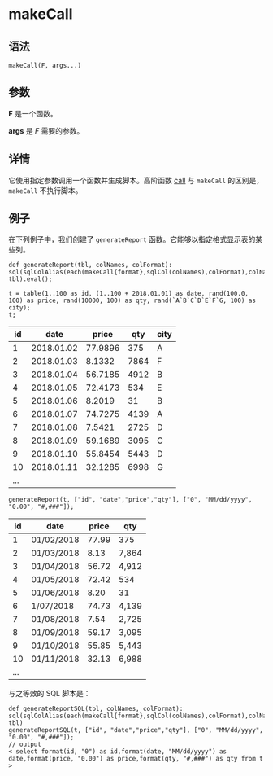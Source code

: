 # makeCall

## 语法

`makeCall(F, args...)`

## 参数

**F** 是一个函数。

**args** 是 *F* 需要的参数。

## 详情

它使用指定参数调用一个函数并生成脚本。高阶函数 [call](../ho_funcs/call.md) 与
`makeCall` 的区别是，`makeCall` 不执行脚本。

## 例子

在下列例子中，我们创建了 `generateReport`
函数。它能够以指定格式显示表的某些列。

```
def generateReport(tbl, colNames, colFormat): sql(sqlColAlias(each(makeCall{format},sqlCol(colNames),colFormat),colNames), tbl).eval();

t = table(1..100 as id, (1..100 + 2018.01.01) as date, rand(100.0, 100) as price, rand(10000, 100) as qty, rand(`A`B`C`D`E`F`G, 100) as city);
t;
```

| id | date | price | qty | city |
| --- | --- | --- | --- | --- |
| 1 | 2018.01.02 | 77.9896 | 375 | A |
| 2 | 2018.01.03 | 8.1332 | 7864 | F |
| 3 | 2018.01.04 | 56.7185 | 4912 | B |
| 4 | 2018.01.05 | 72.4173 | 534 | E |
| 5 | 2018.01.06 | 8.2019 | 31 | B |
| 6 | 2018.01.07 | 74.7275 | 4139 | A |
| 7 | 2018.01.08 | 7.5421 | 2725 | D |
| 8 | 2018.01.09 | 59.1689 | 3095 | C |
| 9 | 2018.01.10 | 55.8454 | 5443 | D |
| 10 | 2018.01.11 | 32.1285 | 6998 | G |
| ... |  |  |  |  |

```
generateReport(t, ["id", "date","price","qty"], ["0", "MM/dd/yyyy", "0.00", "#,###"]);
```

| id | date | price | qty |
| --- | --- | --- | --- |
| 1 | 01/02/2018 | 77.99 | 375 |
| 2 | 01/03/2018 | 8.13 | 7,864 |
| 3 | 01/04/2018 | 56.72 | 4,912 |
| 4 | 01/05/2018 | 72.42 | 534 |
| 5 | 01/06/2018 | 8.20 | 31 |
| 6 | 1/07/2018 | 74.73 | 4,139 |
| 7 | 01/08/2018 | 7.54 | 2,725 |
| 8 | 01/09/2018 | 59.17 | 3,095 |
| 9 | 01/10/2018 | 55.85 | 5,443 |
| 10 | 01/11/2018 | 32.13 | 6,988 |
| ... |  |  |  |

与之等效的 SQL 脚本是：

```
def generateReportSQL(tbl, colNames, colFormat): sql(sqlColAlias(each(makeCall{format},sqlCol(colNames),colFormat),colNames), tbl)
generateReportSQL(t, ["id", "date","price","qty"], ["0", "MM/dd/yyyy", "0.00", "#,###"]);
// output
< select format(id, "0") as id,format(date, "MM/dd/yyyy") as date,format(price, "0.00") as price,format(qty, "#,###") as qty from t >
```

